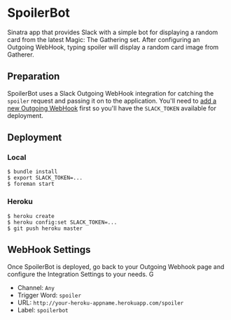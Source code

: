 # SpoilerBot

Sinatra app that provides Slack with a simple bot for displaying a random card from the latest Magic: The Gathering set. After configuring an Outgoing WebHook, typing spoiler will display a random card image from Gatherer.

## Preparation

SpoilerBot uses a Slack Outgoing WebHook integration for catching the `spoiler` request and passing it on to the application. You'll need to [add a new Outgoing WebHook](https://slack.com/services/new/outgoing-webhook) first so you'll have the `SLACK_TOKEN` available for deployment.

## Deployment

### Local


```
$ bundle install
$ export SLACK_TOKEN=...
$ foreman start
```

### Heroku

```
$ heroku create
$ heroku config:set SLACK_TOKEN=...
$ git push heroku master
```
## WebHook Settings

Once SpoilerBot is deployed, go back to your Outgoing Webhook page and configure the  Integration Settings to your needs. G

* Channel: `Any`
* Trigger Word: `spoiler`
* URL: `http://your-heroku-appname.herokuapp.com/spoiler` 
* Label: `spoilerbot`